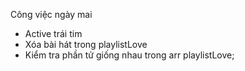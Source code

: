 Công việc ngày mai

- Active trái tim
- Xóa bài hát trong playlistLove
- Kiểm tra phần tử giống nhau trong arr playlistLove;
